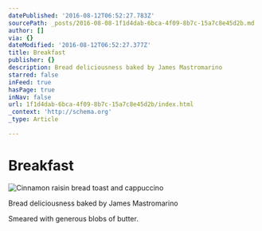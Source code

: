```yaml
---
datePublished: '2016-08-12T06:52:27.783Z'
sourcePath: _posts/2016-08-08-1f1d4dab-6bca-4f09-8b7c-15a7c8e45d2b.md
author: []
via: {}
dateModified: '2016-08-12T06:52:27.377Z'
title: Breakfast
publisher: {}
description: Bread deliciousness baked by James Mastromarino
starred: false
inFeed: true
hasPage: true
inNav: false
url: 1f1d4dab-6bca-4f09-8b7c-15a7c8e45d2b/index.html
_context: 'http://schema.org'
_type: Article

---
```

# Breakfast
![Cinnamon raisin bread toast and cappuccino ](https://the-grid-user-content.s3-us-west-2.amazonaws.com/f661418b-3f67-4493-943d-9e3c0c85b2d2.jpg)

Bread deliciousness baked by James Mastromarino

Smeared with generous blobs of butter.